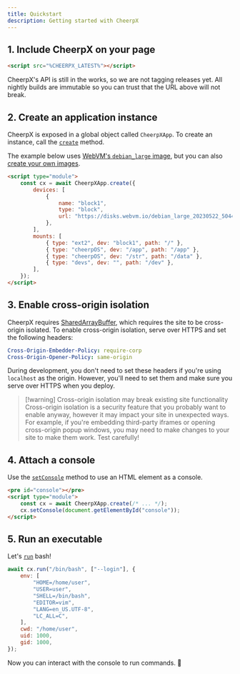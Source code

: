 ```yaml
---
title: Quickstart
description: Getting started with CheerpX
---
```


## 1. Include CheerpX on your page

```html
<script src="%CHEERPX_LATEST%"></script>
```

CheerpX's API is still in the works, so we are not tagging releases yet. All nightly builds are immutable so you can trust that the URL above will not break.

## 2. Create an application instance

CheerpX is exposed in a global object called `CheerpXApp`. To create an instance, call the [`create`](/cheerpx/reference/CheerpXApp-create) method.

The example below uses [WebVM's `debian_large` image](https://github.com/leaningtech/webvm/blob/main/dockerfiles/debian_large), but you can also [create your own images](/cheerpx/guides/custom-devices).

```html
<script type="module">
	const cx = await CheerpXApp.create({
		devices: [
			{
				name: "block1",
				type: "block",
				url: "https://disks.webvm.io/debian_large_20230522_5044875331.ext2",
			},
		],
		mounts: [
			{ type: "ext2", dev: "block1", path: "/" },
			{ type: "cheerpOS", dev: "/app", path: "/app" },
			{ type: "cheerpOS", dev: "/str", path: "/data" },
			{ type: "devs", dev: "", path: "/dev" },
		],
	});
</script>
```

## 3. Enable cross-origin isolation

CheerpX requires [SharedArrayBuffer](https://developer.mozilla.org/en-US/docs/Web/JavaScript/Reference/Global_Objects/SharedArrayBuffer), which requires the site to be cross-origin isolated. To enable cross-origin isolation, serve over HTTPS and set the following headers:

```yaml
Cross-Origin-Embedder-Policy: require-corp
Cross-Origin-Opener-Policy: same-origin
```

During development, you don't need to set these headers if you're using `localhost` as the origin. However, you'll need to set them and make sure you serve over HTTPS when you deploy.

> [!warning] Cross-origin isolation may break existing site functionality
> Cross-origin isolation is a security feature that you probably want to enable anyway, however it may impact your site in unexpected ways. For example, if you're embedding third-party iframes or opening cross-origin popup windows, you may need to make changes to your site to make them work. Test carefully!

## 4. Attach a console

Use the [`setConsole`](/cheerpx/reference/CheerpXApp-setConsole) method to use an HTML element as a console.

```html {1,4}
<pre id="console"></pre>
<script type="module">
	const cx = await CheerpXApp.create(/* ... */);
	cx.setConsole(document.getElementById("console"));
</script>
```

## 5. Run an executable

Let's [`run`](/cheerpx/reference/CheerpXApp-run) bash!

```js
await cx.run("/bin/bash", ["--login"], {
	env: [
		"HOME=/home/user",
		"USER=user",
		"SHELL=/bin/bash",
		"EDITOR=vim",
		"LANG=en_US.UTF-8",
		"LC_ALL=C",
	],
	cwd: "/home/user",
	uid: 1000,
	gid: 1000,
});
```

Now you can interact with the console to run commands. 🎉
